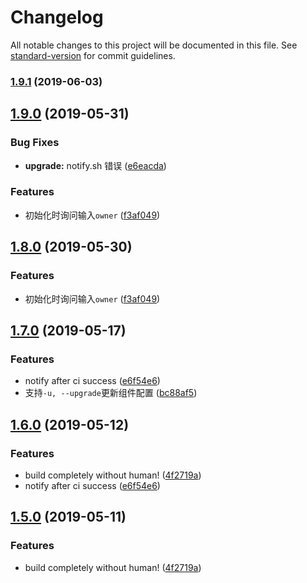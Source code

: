 # Changelog

All notable changes to this project will be documented in this file. See [standard-version](https://github.com/conventional-changelog/standard-version) for commit guidelines.

### [1.9.1](https://github.com/FEMessage/vue-sfc-cli/compare/v1.9.0...v1.9.1) (2019-06-03)



## [1.9.0](https://github.com/FEMessage/vue-sfc-cli/compare/v1.8.0...v1.9.0) (2019-05-31)


### Bug Fixes

* **upgrade:** notify.sh 错误 ([e6eacda](https://github.com/FEMessage/vue-sfc-cli/commit/e6eacda))


### Features

* 初始化时询问输入`owner`  ([f3af049](https://github.com/FEMessage/vue-sfc-cli/commit/f3af049))



## [1.8.0](https://github.com/FEMessage/vue-sfc-cli/compare/v1.7.0...v1.8.0) (2019-05-30)


### Features

* 初始化时询问输入`owner`  ([f3af049](https://github.com/FEMessage/vue-sfc-cli/commit/f3af049))



## [1.7.0](https://github.com/FEMessage/vue-sfc-cli/compare/v1.6.0...v1.7.0) (2019-05-17)


### Features

* notify after ci success ([e6f54e6](https://github.com/FEMessage/vue-sfc-cli/commit/e6f54e6))
* 支持`-u, --upgrade`更新组件配置 ([bc88af5](https://github.com/FEMessage/vue-sfc-cli/commit/bc88af5))



## [1.6.0](https://github.com/FEMessage/vue-sfc-cli/compare/v1.5.0...v1.6.0) (2019-05-12)


### Features

* build completely without human!  ([4f2719a](https://github.com/FEMessage/vue-sfc-cli/commit/4f2719a))
* notify after ci success ([e6f54e6](https://github.com/FEMessage/vue-sfc-cli/commit/e6f54e6))



## [1.5.0](https://github.com/FEMessage/vue-sfc-cli/compare/v1.4.0...v1.5.0) (2019-05-11)


### Features

* build completely without human!  ([4f2719a](https://github.com/FEMessage/vue-sfc-cli/commit/4f2719a))
